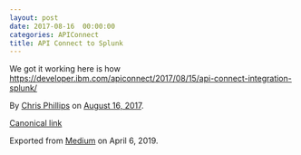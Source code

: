 ```yaml
---
layout: post
date: 2017-08-16  00:00:00
categories: APIConnect
title: API Connect to Splunk
---
```



We got it working here is how
https://developer.ibm.com/apiconnect/2017/08/15/api-connect-integration-splunk/





By [Chris Phillips](https://medium.com/@cminion) on
[August 16, 2017](https://medium.com/p/f12b5adaea8b).

[Canonical
link](https://medium.com/@cminion/api-connect-to-splunk-f12b5adaea8b)

Exported from [Medium](https://medium.com) on April 6, 2019.
